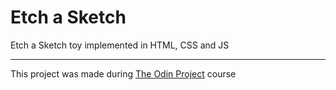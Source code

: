 # Etch a Sketch
Etch a Sketch toy implemented in HTML, CSS and JS

---

This project was made during [The Odin Project](https://www.theodinproject.com/) course
